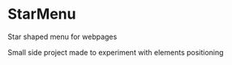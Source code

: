 # StarMenu
Star shaped menu for webpages

Small side project  made to experiment with elements positioning
